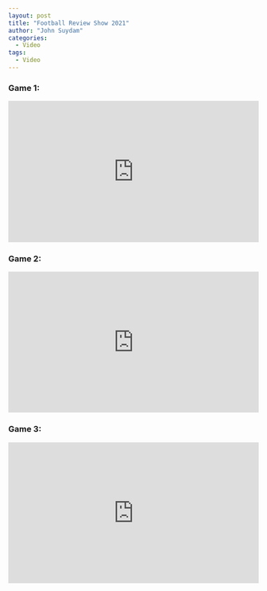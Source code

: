 ```yaml
---
layout: post
title: "Football Review Show 2021"
author: "John Suydam"
categories:
  - Video
tags:
  - Video
---
```

### Game 1:
<div style="overflow:hidden;padding-bottom:56.25%;position:relative;height:0;">
<iframe style="left:0;top:0;height:100%;width:100%;position:absolute;" width="560" height="315" src="https://www.youtube.com/embed/bzTbhd1TS_Y?showinfo=0" frameborder="0" allow="accelerometer; autoplay; encrypted-media; gyroscope; picture-in-picture" allowfullscreen></iframe>
</div>

### Game 2:
<div style="overflow:hidden;padding-bottom:56.25%;position:relative;height:0;">
<iframe style="left:0;top:0;height:100%;width:100%;position:absolute;" width="560" height="315" src="https://www.youtube.com/embed/wpy-dCFGn9c?showinfo=0" frameborder="0" allow="accelerometer; autoplay; encrypted-media; gyroscope; picture-in-picture" allowfullscreen></iframe>
</div>

### Game 3:
<div style="overflow:hidden;padding-bottom:56.25%;position:relative;height:0;">
<iframe style="left:0;top:0;height:100%;width:100%;position:absolute;" width="560" height="315" src="https://www.youtube.com/embed/1o2URYFRNn4?showinfo=0" frameborder="0" allow="accelerometer; autoplay; encrypted-media; gyroscope; picture-in-picture" allowfullscreen></iframe>
</div>
